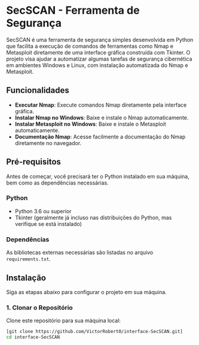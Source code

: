 # SecSCAN - Ferramenta de Segurança

SecSCAN é uma ferramenta de segurança simples desenvolvida em Python que facilita a execução de comandos de ferramentas como Nmap e Metasploit diretamente de uma interface gráfica construída com Tkinter. O projeto visa ajudar a automatizar algumas tarefas de segurança cibernética em ambientes Windows e Linux, com instalação automatizada do Nmap e Metasploit.

## Funcionalidades

- **Executar Nmap**: Execute comandos Nmap diretamente pela interface gráfica.
- **Instalar Nmap no Windows**: Baixe e instale o Nmap automaticamente.
- **Instalar Metasploit no Windows**: Baixe e instale o Metasploit automaticamente.
- **Documentação Nmap**: Acesse facilmente a documentação do Nmap diretamente no navegador.

## Pré-requisitos

Antes de começar, você precisará ter o Python instalado em sua máquina, bem como as dependências necessárias. 

### Python

- Python 3.6 ou superior
- Tkinter (geralmente já incluso nas distribuições do Python, mas verifique se está instalado)

### Dependências

As bibliotecas externas necessárias são listadas no arquivo `requirements.txt`.

## Instalação

Siga as etapas abaixo para configurar o projeto em sua máquina.

### 1. Clonar o Repositório

Clone este repositório para sua máquina local:

```bash
[git clone https://github.com/VictorRobert0/interface-SecSCAN.git]
cd interface-SecSCAN
